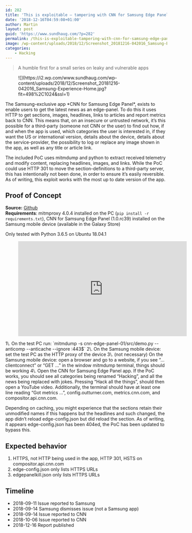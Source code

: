 ```yaml
---
id: 282
title: 'This is exploitable – tampering with CNN for Samsung Edge Panel'
date: '2018-12-16T04:59:08+01:00'
author: Martin
layout: post
guid: 'https://www.sundhaug.com/?p=282'
permalink: /this-is-exploitable-tampering-with-cnn-for-samsung-edge-panel/
image: /wp-content/uploads/2018/12/Screenshot_20181216-042016_Samsung-Experience-Home.jpg
categories:
    - Hacking
---
```


> A humble first for a small series on leaky and vulnerable apps

<div class="wp-block-image"><figure class="alignleft is-resized">![](https://i2.wp.com/www.sundhaug.com/wp-content/uploads/2018/12/Screenshot_20181216-042016_Samsung-Experience-Home.jpg?fit=498%2C1024&ssl=1)</figure></div>The Samsung-exclusive app *CNN for Samsung Edge <g class="gr_ gr_122 gr-alert gr_gramm gr_inline_cards gr_run_anim Punctuation only-del replaceWithoutSep" data-gr-id="122" id="122">Panel</g>*<g class="gr_ gr_122 gr-alert gr_gramm gr_inline_cards gr_disable_anim_appear Punctuation only-del replaceWithoutSep" data-gr-id="122" id="122">,</g> exists to enable users to get the latest news as an edge-panel. To do this it uses HTTP to get sections, images, headlines, links to articles and report metrics back to CNN. This means that, on an insecure or untrusted network, it’s this possible for a third-party (someone not CNN or the user) to find out how, if and when the app is used, which categories the user is interested in, if they want the US or international version, details about the device, details about the <g class="gr_ gr_3461 gr-alert gr_spell gr_inline_cards gr_run_anim ContextualSpelling ins-del" data-gr-id="3461" id="3461">service-provider</g>, the possibility to log or replace any image shown in the app, as well as any title or article link.

The included PoC uses mitmdump and python to extract received telemetry and modify content, replacing headlines, images, and links. While the PoC could use HTTP 301 to move the section-definitions to a third-party server, this has intentionally not been done, in order to ensure it’s easily reversible. As of writing, this exploit works with the most up to date version of the app.

## Proof of Concept

**Source:** [Github](https://github.com/sundhaug92/cnn-edge-panel-poc)  
**Requirements**: mitmproxy 4.0.4 installed on the PC (`pip install -r requirements.txt`), CNN for Samsung Edge Panel (1.0.rc39) installed on the Samsung mobile device (available in the Galaxy Store)

Only tested with Python 3.6.5 on Ubuntu 18.04.1

<figure class="wp-block-embed-youtube wp-block-embed is-type-video is-provider-youtube wp-embed-aspect-4-3 wp-has-aspect-ratio"><div class="wp-block-embed__wrapper"><span class="embed-youtube" style="text-align:center; display: block;"><iframe allowfullscreen="true" class="youtube-player" height="296" loading="lazy" sandbox="allow-scripts allow-same-origin allow-popups allow-presentation" src="https://www.youtube.com/embed/Fwo83PC8qbw?version=3&rel=1&showsearch=0&showinfo=1&iv_load_policy=1&fs=1&hl=en-US&autohide=2&wmode=transparent" style="border:0;" width="525"></iframe></span></div></figure>  
1\. On the test PC run: `mitmdump -s cnn-edge-panel-01/src/demo.py --anticomp --anticache --ignore :443$`  
2\. On the Samsung mobile device: set the test PC as the HTTP proxy of the device  
3\. (not necessary) On the Samsung mobile device: open a browser and go to a website, if you see “… <g class="gr_ gr_16 gr-alert gr_spell gr_inline_cards gr_run_anim ContextualSpelling ins-del multiReplace" data-gr-id="16" id="16">clientconnect</g>” or “GET …” in the window mitmdump terminal, things should be working  
4\. Open the CNN for Samsung Edge Panel app. If the PoC works, you should see all categories being renamed “Hacking”, and all the news being replaced with jokes. Pressing “Hack all the things”, should then open a YouTube video. Additionally, the terminal should have at least one line reading “Got metrics …”, config.outturner.com, metrics.cnn.com, and compositor.api.cnn.com.  
  
Depending on caching, you might experience that the sections retain their unmodified names if this happens but the headlines and such changed, the app didn’t reload edge-config.json but did reload the section. As of writing, it appears edge-config.json has been 404ed, the PoC has been updated to bypass this.

## Expected behavior

1. HTTPS, not HTTP being used in the app, HTTP 301, HSTS on compositor.api.cnn.com
2. edge-config.json only lists HTTPS URLs
3. edgepanelkill.json only lists HTTPS URLs

## Timeline

- 2018-09-11 Issue reported to Samsung
- 2018-09-14 Samsung dismisses issue (not a Samsung app)
- 2018-09-14 Issue reported to CNN
- 2018-10-06 Issue reported to CNN
- 2018-12-16 Report published